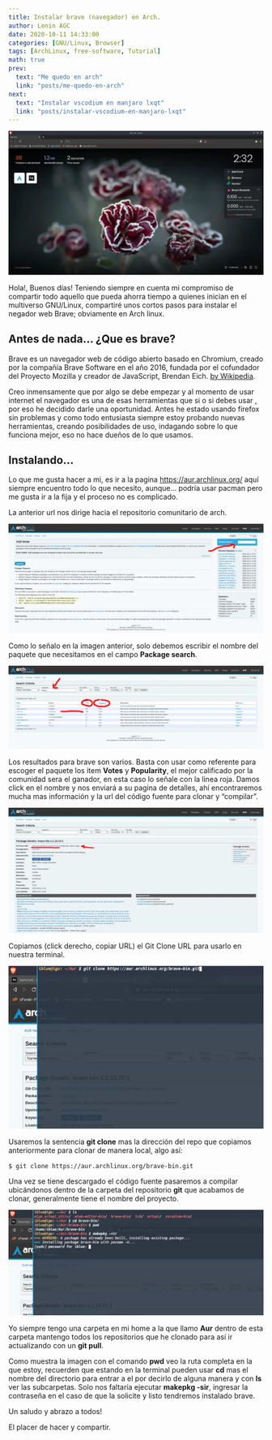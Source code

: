 ```yaml
---
title: Instalar brave (navegador) en Arch.
author: Lenin AGC
date: 2020-10-11 14:33:00
categories: [GNU/Linux, Browser]
tags: [ArchLinux, free-software, Tutorial]
math: true
prev:
  text: "Me quedo en arch"
  link: "posts/me-quedo-en-arch"
next:
  text: "Instalar vscodium en manjaro lxqt"
  link: "posts/instalar-vscodium-en-manjaro-lxqt"
---
```


![image 1](/assets/img_posts/post6_img0.webp)

Hola!, Buenos días! Teniendo siempre en cuenta mi compromiso de compartir todo aquello que pueda ahorra tiempo a quienes inician en el multiverso GNU/Linux, compartiré unos cortos pasos para instalar el negador web Brave; obviamente en Arch linux.

## Antes de nada… ¿Que es brave?

Brave es un navegador web de código abierto basado en Chromium, creado por la compañía Brave Software en el año 2016, fundada por el cofundador del Proyecto Mozilla y creador de JavaScript, Brendan Eich. [by Wikipedia](<https://es.wikipedia.org/wiki/Brave_(navegador_web)>).

Creo inmensamente que por algo se debe empezar y al momento de usar internet el navegador es una de esas herramientas que si o si debes usar , por eso he decidido darle una oportunidad. Antes he estado usando firefox sin problemas y como todo entusiasta siempre estoy probando nuevas herramientas, creando posibilidades de uso, indagando sobre lo que funciona mejor, eso no hace dueños de lo que usamos.

## Instalando…

Lo que me gusta hacer a mi, es ir a la pagina https://aur.archlinux.org/ aquí siempre encuentro todo lo que necesito, aunque… podría usar pacman pero me gusta ir a la fija y el proceso no es complicado.

La anterior url nos dirige hacia el repositorio comunitario de arch.

![image 2](/assets/img_posts/post6_img1.webp)

Como lo señalo en la imagen anterior, solo debemos escribir el nombre del paquete que necesitamos en el campo **Package search**.

![image 3](/assets/img_posts/post6_img2.webp)

Los resultados para brave son varios. Basta con usar como referente para escoger el paquete los item **Votes** y **Popularity**, el mejor calificado por la comunidad sera el ganador, en esta caso lo señale con la linea roja. Damos click en el nombre y nos enviará a su pagina de detalles, ahí encontraremos mucha mas información y la url del código fuente para clonar y “compilar”.

![image 4](/assets/img_posts/post6_img3.webp)

Copiamos (click derecho, copiar URL) el Git Clone URL para usarlo en nuestra terminal.

![image 5](/assets/img_posts/post6_img4.webp)

Usaremos la sentencia **git clone** mas la dirección del repo que copiamos anteriormente para clonar de manera local, algo así:

```
$ git clone https://aur.archlinux.org/brave-bin.git
```

Una vez se tiene descargado el código fuente pasaremos a compilar ubicándonos dentro de la carpeta del repositorio **git** que acabamos de clonar, generalmente tiene el nombre del proyecto.

![image 6](/assets/img_posts/post6_img5.webp)

Yo siempre tengo una carpeta en mi home a la que llamo **Aur** dentro de esta carpeta mantengo todos los repositorios que he clonado para así ir actualizando con un **git pull**.

Como muestra la imagen con el comando **pwd** veo la ruta completa en la que estoy, recuerden que estando en la terminal pueden usar **cd** mas el nombre del directorio para entrar a el por decirlo de alguna manera y con **ls** ver las subcarpetas. Solo nos faltaría ejecutar **makepkg -sir**, ingresar la contraseña en el caso de que la solicite y listo tendremos instalado brave.

Un saludo y abrazo a todos!

El placer de hacer y compartir.
